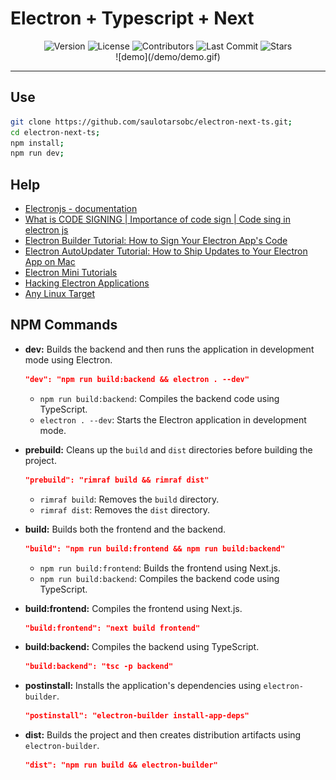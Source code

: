 # Electron + Typescript + Next

<div align="center">
   <!-- <img alt="Build Status" src="https://img.shields.io/travis/saulotarsobc/scripts.svg"> -->
   <!-- <img alt="Test Coverage" src="https://img.shields.io/codecov/c/github/saulotarsobc/scripts.svg"> -->
   <img alt="Version" src="https://img.shields.io/github/v/release/saulotarsobc/electronjs-with-nextjs.svg">
   <!-- <img alt="Downloads" src="https://img.shields.io/npm/dt/package-name.svg"> -->
   <img alt="License" src="https://img.shields.io/badge/License-MIT-yellow.svg">
   <img alt="Contributors" src="https://img.shields.io/github/contributors/saulotarsobc/electronjs-with-nextjs.svg">
   <img alt="Last Commit" src="https://img.shields.io/github/last-commit/saulotarsobc/electronjs-with-nextjs.svg">
   <img alt="Stars" src="https://img.shields.io/github/stars/saulotarsobc/electronjs-with-nextjs.svg">
</div>

<div align="center">
  ![demo](/demo/demo.gif)
</div>

---

## Use

```sh
git clone https://github.com/saulotarsobc/electron-next-ts.git;
cd electron-next-ts;
npm install;
npm run dev;
```

## Help

- [Electronjs - documentation](https://www.electronjs.org/pt/docs/latest/)
- [What is CODE SIGNING | Importance of code sign | Code sing in electron js](https://youtu.be/a27EtDuUGYg)
- [Electron Builder Tutorial: How to Sign Your Electron App's Code](https://youtu.be/WnipZaYslRc)
- [Electron AutoUpdater Tutorial: How to Ship Updates to Your Electron App on Mac](https://youtu.be/CtuV6hho2U0)
- [Electron Mini Tutorials](https://youtube.com/playlist?list=PL_2VhOvlMk4XLzvGgqbmjF9PkVgUGMDcJ&si=7r5qeWiby_1d6vCr)
- [Hacking Electron Applications](https://youtu.be/jkJWA_CWrQs)
- [Any Linux Target](https://www.electron.build/configuration/linux)

## NPM Commands

- **dev:** Builds the backend and then runs the application in development mode using Electron.

  ```json
  "dev": "npm run build:backend && electron . --dev"
  ```

  - `npm run build:backend`: Compiles the backend code using TypeScript.
  - `electron . --dev`: Starts the Electron application in development mode.

- **prebuild:** Cleans up the `build` and `dist` directories before building the project.

  ```json
  "prebuild": "rimraf build && rimraf dist"
  ```

  - `rimraf build`: Removes the `build` directory.
  - `rimraf dist`: Removes the `dist` directory.

- **build:** Builds both the frontend and the backend.

  ```json
  "build": "npm run build:frontend && npm run build:backend"
  ```

  - `npm run build:frontend`: Builds the frontend using Next.js.
  - `npm run build:backend`: Compiles the backend code using TypeScript.

- **build:frontend:** Compiles the frontend using Next.js.

  ```json
  "build:frontend": "next build frontend"
  ```

- **build:backend:** Compiles the backend using TypeScript.

  ```json
  "build:backend": "tsc -p backend"
  ```

- **postinstall:** Installs the application's dependencies using `electron-builder`.

  ```json
  "postinstall": "electron-builder install-app-deps"
  ```

- **dist:** Builds the project and then creates distribution artifacts using `electron-builder`.
  ```json
  "dist": "npm run build && electron-builder"
  ```
